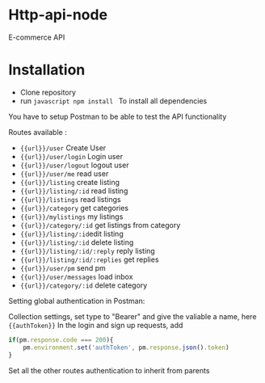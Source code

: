 # Http-api-node

E-commerce API 

# Installation

- Clone repository 
- run ```javascript npm install ``` To install all dependencies

You have to setup Postman to be able to test the API functionality

Routes available : 
- ```{{url}}/user``` Create User
- ```{{url}}/user/login``` Login user
- ```{{url}}/user/logout``` logout user
- ```{{url}}/user/me``` read user
- ```{{url}}/listing``` create listing
- ```{{url}}/listing/:id``` read listing
- ```{{url}}/listings``` read listings
- ```{{url}}/category``` get categories
- ```{{url}}/mylistings``` my listings
- ```{{url}}/category/:id``` get listings from category
- ```{{url}}/listing/:id```edit listing
- ```{{url}}/listing/:id``` delete listing
- ```{{url}}/listing/:id/:reply``` reply listing
- ```{{url}}/listing/:id/:replies``` get replies
- ```{{url}}/user/pm``` send pm
- ```{{url}}/user/messages``` load inbox
- ```{{url}}/category/:id``` delete category

Setting global authentication in Postman:

Collection settings, set type to "Bearer" and give the valiable a name, here ```{{authToken}}```
In the login and sign up requests, add 
```javascript 
if(pm.response.code === 200){
    pm.environment.set('authToken', pm.response.json().token)
}
```

Set all the other routes authentication to inherit from parents
